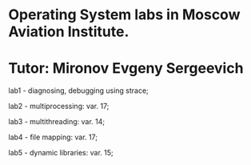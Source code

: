 # Operating System labs in Moscow Aviation Institute.

# Tutor: Mironov Evgeny Sergeevich

lab1 - diagnosing, debugging using strace;

lab2 - multiprocessing: var. 17;

lab3 - multithreading: var. 14;

lab4 - file mapping: var. 17;

lab5 - dynamic libraries: var. 15;
